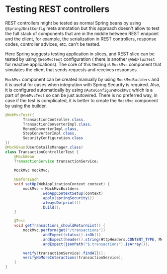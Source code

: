 # Testing REST controllers

REST controllers might be tested as normal Spring beans by using `@SpringJUnitConfig` meta annotation but this approach
doesn't allow to test the full stack of components that are in the middle between REST endpoint and the client, for
example, the serialization in REST controllers, response codes, controller advices, etc. can't be tested.

Here Spring suggests testing application in slices, and REST slice can be tested by using `@WebMvcTest` configuration (
there is another `@WebFluxTest` for reactive applications). The core of this testing is `MockMvc` component that
simulates the client that sends requests and receives responses.

`MockMvc` component can be created manually by using `MockMvcBuilders` and it is useful for cases when integration with
Spring Security is required. Also, it is configured automatically by using `@AutoConfigureMockMvc` which is a part
of `@WebMvcTest` so can be just autowired. There is no preferred way, in case if the test is complicated, it is better
to create the `MockMvc` component by using the builder. 

```java
@WebMvcTest({
        TransactionController.class,
        TransactionConverterImpl.class,
        MoneyConverterImpl.class,
        StepConverterImpl.class,
        SecurityConfiguration.class
})
@MockBean(UserDetailsManager.class)
class TransactionControllerTest {
    @MockBean
    TransactionService transactionService;
    
    MockMvc mockMvc;

    @BeforeEach
    void setUp(WebApplicationContext context) {
        mockMvc = MockMvcBuilders
                .webAppContextSetup(context)
                .apply(springSecurity())
                .alwaysDo(print())
                .build();
    }

    @Test
    void getTransactions_shouldReturnList() {
        mockMvc.perform(get("/transactions"))
                .andExpect(status().isOk())
                .andExpect(header().string(HttpHeaders.CONTENT_TYPE, MediaType.APPLICATION_JSON_VALUE))
                .andExpect(jsonPath("$.transactions").isArray());

        verify(transactionService).findAll();
        verifyNoMoreInteractions(transactionService);
    }
}
```